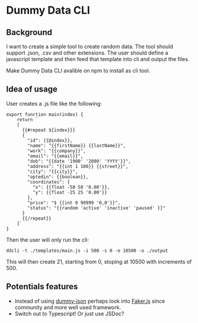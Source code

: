 # Dummy Data CLI
## Background
I want to create a simple tool to create random data. The tool should support .json, .csv and other extensions. 
The user should define a javascript template and then feed that template into cli and output the files. 

Make Dummy Data CLI avalible on npm to install as cli tool. 
## Idea of usage 
User creates a .js file like the following: 
```
export function main(index) {
    return `
    [
      {{#repeat ${index}}}
      {
        "id": {{@index}},
        "name": "{{firstName}} {{lastName}}",
        "work": "{{company}}",
        "email": "{{email}}",
        "dob": "{{date '1900' '2000' 'YYYY'}}",
        "address": "{{int 1 100}} {{street}}",
        "city": "{{city}}",
        "optedin": {{boolean}},
        "coordinates": {
          "x": {{float -50 50 '0.00'}},
          "y": {{float -25 25 '0.00'}}
        },
        "price": "$ {{int 0 99999 '0,0'}}",
        "status": "{{random 'active' 'inactive' 'paused' }}"
      }
      {{/repeat}}
    ]`
}
```
Then the user will only run the cli: 
```
ddcli -t ./templates/main.js -i 500 -s 0 -e 10500 -o ./output
```
This will then create 21, starting from 0, stoping at 10500 with increments of 500. 

## Potentials features
- Instead of using [dummy-json](https://www.npmjs.com/package/dummy-json) perhaps look into [Faker.js](https://fakerjs.dev/) since community and more well used framework.
- Switch out to Typescript! Or just use JSDoc? 
